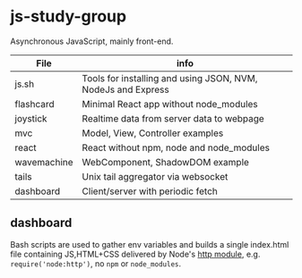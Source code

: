 # js-study-group
Asynchronous JavaScript, mainly front-end.

| File | info |
|---|---|
|js.sh | Tools for installing and using JSON, NVM, NodeJs and Express | 
|flashcard | Minimal React app without node_modules |
| joystick | Realtime data from server data to webpage |
|mvc | Model, View, Controller examples |
| react | React without npm, node and  node_modules |
| wavemachine |  WebComponent, ShadowDOM example  |
| tails | Unix tail aggregator  via websocket  |
| dashboard | Client/server with periodic fetch  |

## dashboard

Bash scripts are used to gather env variables and builds a single index.html file containing JS,HTML+CSS delivered by Node's [http module](https://nodejs.org/api/http.html#http), e.g. `require('node:http')`, no `npm` or  `node_modules`.